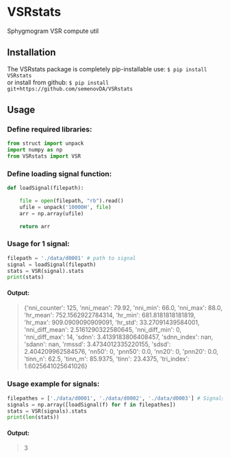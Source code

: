 # VSRstats ##
Sphygmogram VSR compute util

## Installation ##
The VSRstats package is completely pip-installable use: `$ pip install VSRstats`  
or install from github: `$ pip install git+https://github.com/semenovDA/VSRstats`  

## Usage ##
### Define required libraries: ###
```python
from struct import unpack
import numpy as np
from VSRstats import VSR
```

### Define loading signal function: ###
```python
def loadSignal(filepath):
    
    file = open(filepath, "rb").read()
    ufile = unpack('10000H', file)
    arr = np.array(ufile)
    
    return arr
```

### Usage for 1 signal: ###
```python
filepath = './data/d0001' # path to signal
signal = loadSignal(filepath)
stats = VSR(signal).stats
print(stats)
```
#### Output: ####
> {'nni_counter': 125, 'nni_mean': 79.92, 'nni_min': 66.0, 'nni_max': 88.0, 'hr_mean': 752.1562922784314, 'hr_min': 681.8181818181819, 'hr_max': 909.0909090909091, 'hr_std': 33.27091439584001, 'nni_diff_mean': 2.5161290322580645, 'nni_diff_min': 0, 'nni_diff_max': 14, 'sdnn': 3.4139183806408457, 'sdnn_index': nan, 'sdann': nan, 'rmssd': 3.4734012335220155, 'sdsd': 2.404209962584576, 'nn50': 0, 'pnn50': 0.0, 'nn20': 0, 'pnn20': 0.0, 'tinn_n': 62.5, 'tinn_m': 85.9375, 'tinn': 23.4375, 'tri_index': 1.6025641025641026}

### Usage example for signals: ###
```python
filepathes = ['./data/d0001', './data/d0002', './data/d0003'] # Signals
signals = np.array([loadSignal(f) for f in filepathes])
stats = VSR(signals).stats
print(len(stats))
```
#### Output: ####
> 3
